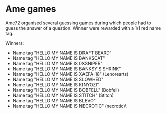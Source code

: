 # Ame games

Ame72 organised several guessing games during which people had to guess the answer of a question. Winner were rewarded with a 1/1 red name tag.

Winners:

* Name tag "HELLO MY NAME IS DRAFT BEARD"
* Name tag "HELLO MY NAME IS BANKSCAT"
* Name tag "HELLO MY NAME IS 0XSNIPER"
* Name tag "HELLO MY NAME IS BANKSY'S SHRINK"
* Name tag "HELLO MY NAME IS XAEFA-18" (Lenorearts)
* Name tag "HELLO MY NAME IS SLOWHED" 
* Name tag "HELLO MY NAME IS KINYOZI"
* Name tag "HELLO MY NAME IS BOBFELL" (Bobfell)
* Name tag "HELLO MY NAME IS STITCH" (Stitch)
* Name tag "HELLO MY NAME IS BLEVO"
* Name tag "HELLO MY NAME IS NECROTIC" (necrotic)\
